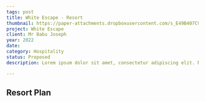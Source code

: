 ```yaml
---
tags: post
title: White Escape - Resort
thumbnail: https://paper-attachments.dropboxusercontent.com/s_E49B407C9539B145416D5A39EAC6F2C77801AA0FC96DFB9A0D86009261AA7B16_1729262225067_01.jpg
project: White Escape
client: Mr Babu Joseph
year: 2022
date:
category: Hospitality
status: Proposed
description: Lorem ipsum dolor sit amet, consectetur adipiscing elit. Nullam ultricies interdum tortor, sit amet gravida ipsum fermentum ut. Aenean sagittis metus justo, at vestibulum elit malesuada a. Suspendisse dictum, sapien eu tincidunt convallis, elit urna rhoncus leo, ac fermentum lorem libero in magna. Integer scelerisque odio et convallis faucibus.

---
```


## Resort Plan


